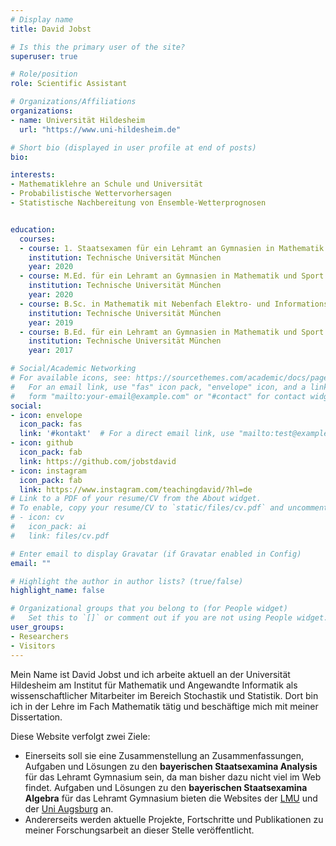 ```yaml
---
# Display name
title: David Jobst

# Is this the primary user of the site?
superuser: true

# Role/position
role: Scientific Assistant

# Organizations/Affiliations
organizations:
- name: Universität Hildesheim
  url: "https://www.uni-hildesheim.de"

# Short bio (displayed in user profile at end of posts)
bio:

interests:
- Mathematiklehre an Schule und Universität
- Probabilistische Wettervorhersagen
- Statistische Nachbereitung von Ensemble-Wetterprognosen


education:
  courses:
  - course: 1. Staatsexamen für ein Lehramt an Gymnasien in Mathematik und Sport
    institution: Technische Universität München
    year: 2020
  - course: M.Ed. für ein Lehramt an Gymnasien in Mathematik und Sport
    institution: Technische Universität München
    year: 2020
  - course: B.Sc. in Mathematik mit Nebenfach Elektro- und Informationstechnik
    institution: Technische Universität München
    year: 2019
  - course: B.Ed. für ein Lehramt an Gymnasien in Mathematik und Sport
    institution: Technische Universität München
    year: 2017

# Social/Academic Networking
# For available icons, see: https://sourcethemes.com/academic/docs/page-builder/#icons
#   For an email link, use "fas" icon pack, "envelope" icon, and a link in the
#   form "mailto:your-email@example.com" or "#contact" for contact widget.
social:
- icon: envelope
  icon_pack: fas
  link: '#kontakt'  # For a direct email link, use "mailto:test@example.org".
- icon: github
  icon_pack: fab
  link: https://github.com/jobstdavid
- icon: instagram
  icon_pack: fab
  link: https://www.instagram.com/teachingdavid/?hl=de
# Link to a PDF of your resume/CV from the About widget.
# To enable, copy your resume/CV to `static/files/cv.pdf` and uncomment the lines below.
# - icon: cv
#   icon_pack: ai
#   link: files/cv.pdf

# Enter email to display Gravatar (if Gravatar enabled in Config)
email: ""

# Highlight the author in author lists? (true/false)
highlight_name: false

# Organizational groups that you belong to (for People widget)
#   Set this to `[]` or comment out if you are not using People widget.
user_groups:
- Researchers
- Visitors
---
```


Mein Name ist David Jobst und ich arbeite aktuell an der Universität Hildesheim am Institut für Mathematik und Angewandte Informatik als wissenschaftlicher Mitarbeiter im Bereich Stochastik und Statistik. Dort bin ich in der Lehre im Fach Mathematik tätig und beschäftige mich mit meiner Dissertation.

Diese Website verfolgt zwei Ziele:
* Einerseits soll sie eine Zusammenstellung an Zusammenfassungen, Aufgaben und Lösungen zu den **bayerischen Staatsexamina Analysis** für das Lehramt Gymnasium sein, da man bisher dazu nicht viel im Web findet. Aufgaben und Lösungen zu den **bayerischen Staatsexamina Algebra** für das Lehramt Gymnasium bieten die Websites der [LMU](https://www.mathematik.uni-muenchen.de/~gerkmann/stexaufg/) und der [Uni Augsburg](https://www.uni-augsburg.de/de/fakultaet/mntf/math/prof/alg/lehre/examenskurs/examensaufgaben/) an.
* Andererseits werden aktuelle Projekte, Fortschritte und Publikationen zu meiner Forschungsarbeit an dieser Stelle veröffentlicht.
